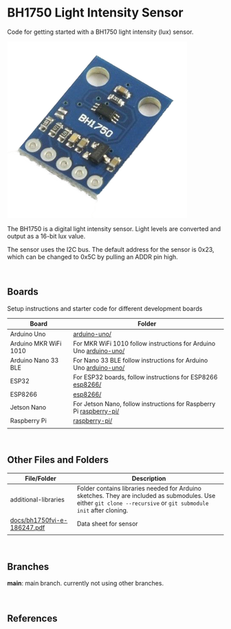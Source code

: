 # BH1750 Light Intensity Sensor

Code for getting started with a BH1750 light intensity (lux) sensor.

![sensor](assets/BH1750.png)

The BH1750 is a digital light intensity sensor. Light levels are converted and output as a 16-bit lux value.

The sensor uses the I2C bus. The default address for the sensor is 0x23, which can be changed to 0x5C by pulling an ADDR pin high.

<br />

## Boards

Setup instructions and starter code for different development boards

| Board | Folder |
| --- | --- |
| Arduino Uno | [arduino-uno/](arduino-uno/) |
| Arduino MKR WiFi 1010 | For MKR WiFi 1010 follow instructions for Arduino Uno [arduino-uno/](arduino-uno/) |
| Arduino Nano 33 BLE | For Nano 33 BLE follow instructions for Arduino Uno [arduino-uno/](arduino-uno/) |
| ESP32 | For ESP32 boards, follow instructions for ESP8266 [esp8266/](esp8266/) |
| ESP8266 | [esp8266/](esp8266/) |
| Jetson Nano | For Jetson Nano, follow instructions for Raspberry Pi [raspberry-pi/](raspberry-pi/) |
| Raspberry Pi | [raspberry-pi/](raspberry-pi/) |
|  |  |

<br />

## Other Files and Folders

| File/Folder | Description |
|--- | --- |
| additional-libraries | Folder contains libraries needed for Arduino sketches. They are included as submodules. Use either `git clone --recursive` or `git submodule init` after cloning. |
| [docs/bh1750fvi-e-186247.pdf](docs/bh1750fvi-e-186247.pdf) | Data sheet for sensor |
|  |  |

<br />

## Branches

**main**: main branch. currently not using other branches.

<br />

## References
